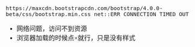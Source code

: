<span  style="font-family: Simsun,serif; font-size: 17px; ">

~~~
https://maxcdn.bootstrapcdn.com/bootstrap/4.0.0-beta/css/bootstrap.min.css net::ERR_CONNECTION_TIMED_OUT
~~~

- 网络问题，访问不到资源
- 浏览器加载的时候点×就行，只是没有样式

</span>